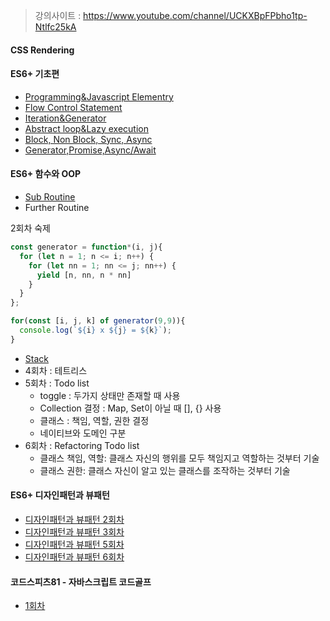 > 강의사이트 : https://www.youtube.com/channel/UCKXBpFPbho1tp-Ntlfc25kA

#### CSS Rendering
#### ES6+ 기초편
- [Programming&Javascript Elementry](Programming&Javascript-Elementry)
- [Flow Control Statement](Flow-Control-Statement)
- [Iteration&Generator](Iteration&Generator)
- [Abstract loop&Lazy execution](Abstract-loop&Lazy-execution)
- [Block, Non Block, Sync, Async](Block,-Non-Block,-Sync,-Async)
- [Generator,Promise,Async/Await](Generator,Promise,Async-Await)
#### ES6+ 함수와 OOP
- [Sub Routine](Sub-Routine)
- Further Routine

2회차 숙제
```js
const generator = function*(i, j){
  for (let n = 1; n <= i; n++) {
    for (let nn = 1; nn <= j; nn++) {
      yield [n, nn, n * nn]
    }
  }
};

for(const [i, j, k] of generator(9,9)){
  console.log(`${i} x ${j} = ${k}`);
}

```
- [Stack](Stack)
- 4회차 : 테트리스
- 5회차 : Todo list
  - toggle : 두가지 상태만 존재할 때 사용
  - Collection 결정 : Map, Set이 아닐 때 [], {} 사용
  - 클래스 : 책임, 역할, 권한 결정
  - 네이티브와 도메인 구분
- 6회차 : Refactoring Todo list
  - 클래스 책임, 역할: 클래스 자신의 행위를 모두 책임지고 역할하는 것부터 기술
  - 클래스 권한: 클래스 자신이 알고 있는 클래스를 조작하는 것부터 기술
#### ES6+ 디자인패턴과 뷰패턴
- [디자인패턴과 뷰패턴 2회차](디자인패턴과-뷰패턴-2회차)
- [디자인패턴과 뷰패턴 3회차](디자인패턴과-뷰패턴-3회차)
- [디자인패턴과 뷰패턴 5회차](디자인패턴과-뷰패턴-5회차)
- [디자인패턴과 뷰패턴 6회차](디자인패턴과-뷰패턴-6회차)

#### 코드스피츠81 - 자바스크립트 코드골프
- [1회차](코드스피츠81-자바스크립트-코드골프-1회차)